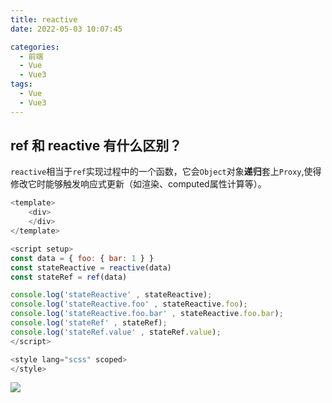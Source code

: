 ```yaml
---
title: reactive
date: 2022-05-03 10:07:45

categories:
  - 前端
  - Vue
  - Vue3
tags:
  - Vue
  - Vue3
---
```




## ref 和 reactive 有什么区别？

`reactive`相当于`ref`实现过程中的一个函数，它会`Object`对象**递归**套上`Proxy`,使得修改它时能够触发响应式更新（如渲染、computed属性计算等）。

```javascript
<template>
    <div>
    </div>
</template>

<script setup>
const data = { foo: { bar: 1 } }
const stateReactive = reactive(data)
const stateRef = ref(data)

console.log('stateReactive' , stateReactive);
console.log('stateReactive.foo' , stateReactive.foo);
console.log('stateReactive.foo.bar' , stateReactive.foo.bar);
console.log('stateRef' , stateRef);
console.log('stateRef.value' , stateRef.value);
</script>

<style lang="scss" scoped>
</style>
```

![](https://linyc.oss-cn-beijing.aliyuncs.com/20220504155953.png)
